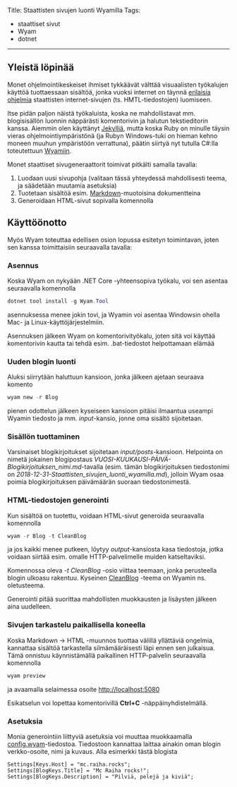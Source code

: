 Title: Staattisten sivujen luonti Wyamilla
Tags: 
  - staattiset sivut
  - Wyam
  - dotnet
---
## Yleistä löpinää

Monet ohjelmointikeskeiset ihmiset tykkäävät välttää visuaalisten työkalujen käyttöä tuottaessaan sisältöä, jonka vuoksi internet on täynnä [erilaisia ohjelmia](https://www.staticgen.com/) staattisten internet-sivujen (ts. HMTL-tiedostojen) luomiseen.

Itse pidän paljon näistä työkaluista, koska ne mahdollistavat mm. blogisisällön luonnin näppärästi komentorivin ja halutun tekstieditorin kanssa. Aiemmin olen käyttänyt [Jekylliä](https://jekyllrb.com/), mutta koska Ruby on minulle täysin vieras ohjelmointiympäristönä (ja Rubyn Windows-tuki on hieman kehno moneen muuhun ympäristöön verrattuna), päätin siirtyä nyt tutulla C#:lla toteutettuun [Wyamiin](https://wyam.io/).

Monet staattiset sivugeneraattorit toimivat pitkälti samalla tavalla:

1. Luodaan uusi sivupohja (valitaan tässä yhteydessä mahdollisesti teema, ja säädetään muutamia asetuksia)
2. Tuotetaan sisältöä esim. [Markdown](https://en.wikipedia.org/wiki/Markdown)-muotoisina dokumentteina
3. Generoidaan HTML-sivut sopivalla komennolla


## Käyttöönotto

Myös Wyam toteuttaa edellisen osion lopussa esitetyn toimintavan, joten sen kanssa toimittaisiin seuraavalla tavalla:


### Asennus

Koska Wyam on nykyään .NET Core -yhteensopiva työkalu, voi sen asentaa seuraavalla komennolla

```powershell
dotnet tool install -g Wyam.Tool
```

asennuksessa menee jokin tovi, ja Wyamin voi asentaa Windowsin ohella Mac- ja Linux-käyttöjärjestelmiin.

Asennuksen jälkeen Wyam on komentorivityökalu, joten sitä voi käyttää komentorivin kautta tai tehdä esim. .bat-tiedostot helpottamaan elämää


### Uuden blogin luonti

Aluksi siirrytään haluttuun kansioon, jonka jälkeen ajetaan seuraava komento

```powershell
wyam new -r Blog
```

pienen odottelun jälkeen kyseiseen kansioon pitäisi ilmaantua useampi Wyamin tiedosto ja mm. *input*-kansio, jonne oma sisältö sijoitetaan.


### Sisällön tuottaminen

Varsinaiset blogikirjoitukset sijoitetaan *input/posts*-kansioon. Helpointa on nimetä jokainen blogipostaus *VUOSI-KUUKAUSI-PÄIVÄ-Blogikirjoituksen_nimi.md*-tavalla (esim. tämän blogikirjoituksen tiedostonimi on *2018-12-31-Staattisten_sivujen_luonti_wyamilla.md*), jolloin Wyam osaa poimia blogikirjoituksen päivämäärän suoraan tiedostonimestä.


### HTML-tiedostojen generointi

Kun sisältöä on tuotettu, voidaan HTML-sivut generoida seuraavalla komennolla

```powershell
wyam -r Blog -t CleanBlog
```

ja jos kaikki menee putkeen, löytyy *output*-kansiosta kasa tiedostoja, jotka voidaan siirtää esim. omalle HTTP-palvelimelle muiden katseltaviksi.

Komennossa oleva *-t CleanBlog* -osio viittaa teemaan, jonka perusteella blogin ulkoasu rakentuu. Kyseinen [CleanBlog](https://wyam.io/recipes/blog/themes/cleanblog) -teema on Wyamin ns. oletusteema.

Generointi pitää suorittaa mahdollisten muokkausten ja lisäysten jälkeen aina uudelleen.


### Sivujen tarkastelu paikallisella koneella

Koska Markdown -> HTML -muunnos tuottaa välillä yllättäviä ongelmia, kannattaa sisältöä tarkastella silmämääräisesti läpi ennen sen julkaisua. Tämä onnistuu käynnistämällä paikallinen HTTP-palvelin seuraavalla komennolla

```powershell
wyam preview
```

ja avaamalla selaimessa osoite [http://localhost:5080](http://localhost:5080)

Esikatselun voi lopettaa komentorivillä **Ctrl+C** -näppäinyhdistelmällä.

### Asetuksia

Monia generointiin liittyviä asetuksia voi muuttaa muokkaamalla [config.wyam](https://wyam.io/recipes/blog/settings)-tiedostoa. Tiedostoon kannattaa laittaa ainakin oman blogin verkko-osoite, nimi ja kuvaus. Alla esimerkki tästä blogista

```
Settings[Keys.Host] = "mc.raiha.rocks";
Settings[BlogKeys.Title] = "Mc Raiha rocks!";
Settings[BlogKeys.Description] = "Pilviä, pelejä ja kiviä";
```
